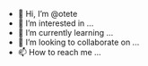 - 👋 Hi, I’m @otete
- 👀 I’m interested in ...
- 🌱 I’m currently learning ...
- 💞️ I’m looking to collaborate on ...
- 📫 How to reach me ...

<!---
otete/otete is a ✨ special ✨ repository because its `README.md` (this file) appears on your GitHub profile.
You can click the Preview link to take a look at your changes.
--->
